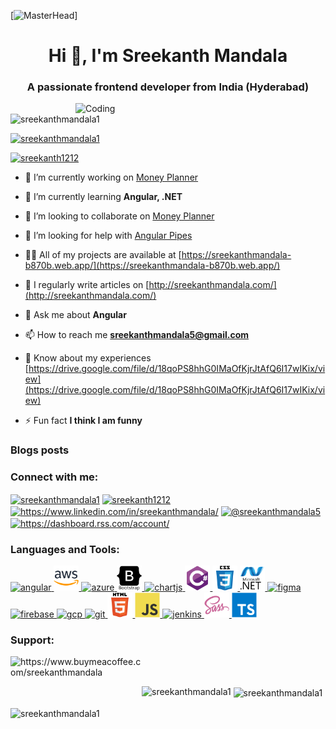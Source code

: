 [![MasterHead](https://chsakell.files.wordpress.com/2016/05/aspcorerc2.png)]
<h1 align="center">Hi 👋, I'm Sreekanth Mandala</h1>
<h3 align="center">A passionate frontend developer from India (Hyderabad)</h3>
<img align="right" alt="Coding" width="400" src="https://media3.giphy.com/media/scZPhLqaVOM1qG4lT9/giphy.gif?cid=ecf05e47jo4ynbmujkhvp1hs738c5vw9j8g7lh0innq1b1ka&ep=v1_gifs_search&rid=giphy.gif&ct=g">

<p align="left"> <img src="https://komarev.com/ghpvc/?username=sreekanthmandala1&label=Profile%20views&color=0e75b6&style=flat" alt="sreekanthmandala1" /> </p>

<p align="left"> <a href="https://github.com/ryo-ma/github-profile-trophy"><img src="https://github-profile-trophy.vercel.app/?username=sreekanthmandala1" alt="sreekanthmandala1" /></a> </p>

<p align="left"> <a href="https://twitter.com/sreekanth1212" target="blank"><img src="https://img.shields.io/twitter/follow/sreekanth1212?logo=twitter&style=for-the-badge" alt="sreekanth1212" /></a> </p>

- 🔭 I’m currently working on [Money Planner](https://github.com/sreekanthmandala1/Money-Planner)

- 🌱 I’m currently learning **Angular, .NET**

- 👯 I’m looking to collaborate on [Money Planner](https://github.com/sreekanthmandala1/Money-Planner)

- 🤝 I’m looking for help with [Angular Pipes](https://github.com/sreekanthmandala1/Angular-Pipes)

- 👨‍💻 All of my projects are available at [https://sreekanthmandala-b870b.web.app/](https://sreekanthmandala-b870b.web.app/)

- 📝 I regularly write articles on [http://sreekanthmandala.com/](http://sreekanthmandala.com/)

- 💬 Ask me about **Angular**

- 📫 How to reach me **sreekanthmandala5@gmail.com**

- 📄 Know about my experiences [https://drive.google.com/file/d/18qoPS8hhG0IMaOfKjrJtAfQ6I17wIKix/view](https://drive.google.com/file/d/18qoPS8hhG0IMaOfKjrJtAfQ6I17wIKix/view)

- ⚡ Fun fact **I think I am funny**

### Blogs posts
<!-- BLOG-POST-LIST:START -->
<!-- BLOG-POST-LIST:END -->

<h3 align="left">Connect with me:</h3>
<p align="left">
<a href="https://dev.to/sreekanthmandala1" target="blank"><img align="center" src="https://raw.githubusercontent.com/rahuldkjain/github-profile-readme-generator/master/src/images/icons/Social/devto.svg" alt="sreekanthmandala1" height="30" width="40" /></a>
<a href="https://twitter.com/sreekanth1212" target="blank"><img align="center" src="https://raw.githubusercontent.com/rahuldkjain/github-profile-readme-generator/master/src/images/icons/Social/twitter.svg" alt="sreekanth1212" height="30" width="40" /></a>
<a href="https://linkedin.com/in/https://www.linkedin.com/in/sreekanthmandala/" target="blank"><img align="center" src="https://raw.githubusercontent.com/rahuldkjain/github-profile-readme-generator/master/src/images/icons/Social/linked-in-alt.svg" alt="https://www.linkedin.com/in/sreekanthmandala/" height="30" width="40" /></a>
<a href="https://medium.com/@sreekanthmandala5" target="blank"><img align="center" src="https://raw.githubusercontent.com/rahuldkjain/github-profile-readme-generator/master/src/images/icons/Social/medium.svg" alt="@sreekanthmandala5" height="30" width="40" /></a>
<a href="/https://dashboard.rss.com/account/" target="blank"><img align="center" src="https://raw.githubusercontent.com/rahuldkjain/github-profile-readme-generator/master/src/images/icons/Social/rss.svg" alt="https://dashboard.rss.com/account/" height="30" width="40" /></a>
</p>

<h3 align="left">Languages and Tools:</h3>
<p align="left"> <a href="https://angular.io" target="_blank" rel="noreferrer"> <img src="https://angular.io/assets/images/logos/angular/angular.svg" alt="angular" width="40" height="40"/> </a> <a href="https://aws.amazon.com" target="_blank" rel="noreferrer"> <img src="https://raw.githubusercontent.com/devicons/devicon/master/icons/amazonwebservices/amazonwebservices-original-wordmark.svg" alt="aws" width="40" height="40"/> </a> <a href="https://azure.microsoft.com/en-in/" target="_blank" rel="noreferrer"> <img src="https://www.vectorlogo.zone/logos/microsoft_azure/microsoft_azure-icon.svg" alt="azure" width="40" height="40"/> </a> <a href="https://getbootstrap.com" target="_blank" rel="noreferrer"> <img src="https://raw.githubusercontent.com/devicons/devicon/master/icons/bootstrap/bootstrap-plain-wordmark.svg" alt="bootstrap" width="40" height="40"/> </a> <a href="https://www.chartjs.org" target="_blank" rel="noreferrer"> <img src="https://www.chartjs.org/media/logo-title.svg" alt="chartjs" width="40" height="40"/> </a> <a href="https://www.w3schools.com/cs/" target="_blank" rel="noreferrer"> <img src="https://raw.githubusercontent.com/devicons/devicon/master/icons/csharp/csharp-original.svg" alt="csharp" width="40" height="40"/> </a> <a href="https://www.w3schools.com/css/" target="_blank" rel="noreferrer"> <img src="https://raw.githubusercontent.com/devicons/devicon/master/icons/css3/css3-original-wordmark.svg" alt="css3" width="40" height="40"/> </a> <a href="https://dotnet.microsoft.com/" target="_blank" rel="noreferrer"> <img src="https://raw.githubusercontent.com/devicons/devicon/master/icons/dot-net/dot-net-original-wordmark.svg" alt="dotnet" width="40" height="40"/> </a> <a href="https://www.figma.com/" target="_blank" rel="noreferrer"> <img src="https://www.vectorlogo.zone/logos/figma/figma-icon.svg" alt="figma" width="40" height="40"/> </a> <a href="https://firebase.google.com/" target="_blank" rel="noreferrer"> <img src="https://www.vectorlogo.zone/logos/firebase/firebase-icon.svg" alt="firebase" width="40" height="40"/> </a> <a href="https://cloud.google.com" target="_blank" rel="noreferrer"> <img src="https://www.vectorlogo.zone/logos/google_cloud/google_cloud-icon.svg" alt="gcp" width="40" height="40"/> </a> <a href="https://git-scm.com/" target="_blank" rel="noreferrer"> <img src="https://www.vectorlogo.zone/logos/git-scm/git-scm-icon.svg" alt="git" width="40" height="40"/> </a> <a href="https://www.w3.org/html/" target="_blank" rel="noreferrer"> <img src="https://raw.githubusercontent.com/devicons/devicon/master/icons/html5/html5-original-wordmark.svg" alt="html5" width="40" height="40"/> </a> <a href="https://developer.mozilla.org/en-US/docs/Web/JavaScript" target="_blank" rel="noreferrer"> <img src="https://raw.githubusercontent.com/devicons/devicon/master/icons/javascript/javascript-original.svg" alt="javascript" width="40" height="40"/> </a> <a href="https://www.jenkins.io" target="_blank" rel="noreferrer"> <img src="https://www.vectorlogo.zone/logos/jenkins/jenkins-icon.svg" alt="jenkins" width="40" height="40"/> </a> <a href="https://sass-lang.com" target="_blank" rel="noreferrer"> <img src="https://raw.githubusercontent.com/devicons/devicon/master/icons/sass/sass-original.svg" alt="sass" width="40" height="40"/> </a> <a href="https://www.typescriptlang.org/" target="_blank" rel="noreferrer"> <img src="https://raw.githubusercontent.com/devicons/devicon/master/icons/typescript/typescript-original.svg" alt="typescript" width="40" height="40"/> </a> </p>

<h3 align="left">Support:</h3>
<p><a href="https://www.buymeacoffee.com/https://www.buymeacoffee.com/sreekanthmandala"> <img align="left" src="https://cdn.buymeacoffee.com/buttons/v2/default-yellow.png" height="50" width="210" alt="https://www.buymeacoffee.com/sreekanthmandala" /></a></p><br><br>

<p><img align="left" src="https://github-readme-stats.vercel.app/api/top-langs?username=sreekanthmandala1&show_icons=true&locale=en&layout=compact" alt="sreekanthmandala1" /></p>

<p>&nbsp;<img align="center" src="https://github-readme-stats.vercel.app/api?username=sreekanthmandala1&show_icons=true&locale=en" alt="sreekanthmandala1" /></p>

<p><img align="center" src="https://github-readme-streak-stats.herokuapp.com/?user=sreekanthmandala1&" alt="sreekanthmandala1" /></p>

